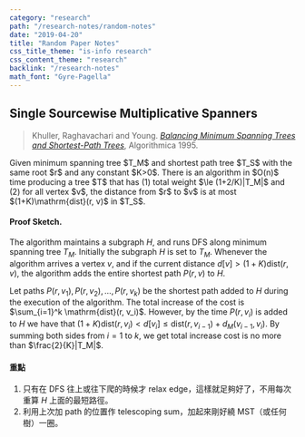 ```yaml
---
category: "research"
path: "/research-notes/random-notes"
date: "2019-04-20"
title: "Random Paper Notes"
css_title_theme: "is-info research"
css_content_theme: "research"
backlink: "/research-notes"
math_font: "Gyre-Pagella"
---
```


## Single Sourcewise Multiplicative Spanners

> Khuller, Raghavachari and Young. [_Balancing Minimum Spanning Trees and Shortest-Path Trees_](https://link.springer.com/article/10.1007/BF01294129), Algorithmica 1995.

<theorem title='Theorem'>
Given minimum spanning tree $T_M$ and shortest path tree $T_S$ with the same root $r$ and any constant $K>0$.
There is an algorithm in $O(n)$ time producing a tree $T$ that has (1) total weight $\le (1+2/K)|T_M|$ and
(2) for all vertex $v$, the distance from $r$ to $v$ is at most $(1+K)\mathrm{dist}(r, v)$ in $T_S$.
</theorem>

#### Proof Sketch.

The algorithm maintains a subgraph $H$, and runs DFS along minimum spanning tree $T_M$.
Initially the subgraph $H$ is set to $T_M$.
Whenever the algorithm arrives a vertex $v$,
and if the current distance $d[v] > (1+K)\mathrm{dist}(r, v)$,
the algorithm adds the entire shortest path $P(r, v)$ to $H$.

Let paths $P(r, v_1), P(r, v_2), \ldots, P(r, v_k)$ be the shortest path added to $H$
during the execution of the algorithm.
The total increase of the cost is $\sum_{i=1}^k \mathrm{dist}(r, v_i)$.
However, by the time $P(r, v_i)$ is added to $H$ we have that $(1+K)\mathrm{dist}(r, v_i) < d[v_i] \le \mathrm{dist}(r, v_{i-1}) + d_M(v_{i-1}, v_i)$.
By summing both sides from $i=1$ to $k$, we get total increase cost is no more than $\frac{2}{K}|T_M|$.

#### 重點

1. 只有在 DFS 往上或往下爬的時候才 relax edge，這樣就足夠好了，不用每次重算 $H$ 上面的最短路徑。
2. 利用上次加 path 的位置作 telescoping sum，加起來剛好繞 MST（或任何樹）一圈。